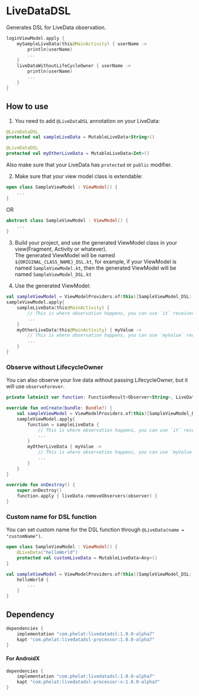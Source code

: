 # LiveDataDSL
Generates DSL for LiveData observation.
```kotlin
loginViewModel.apply {
    mySampleLiveData(this@MainActivity) { userName ->
        println(userName)
        ...
    }
    liveDataWithoutLifeCycleOwner { userName ->
        println(userName)
        ...
    }
}
```


## How to use  
1. You need to add `@LiveDataDSL` annotation on your LiveData:  
```kotlin
@LiveDataDSL
protected val sampleLiveData = MutableLiveData<String>()

@LiveDataDSL
protected val myOtherLiveData = MutableLiveData<Int>()
```
Also make sure that your LiveData has `protected` or `public` modifier.

2. Make sure that your view model class is extendable:
```kotlin
open class SampleViewModel : ViewModel() {
    ...
}
```
OR
```kotlin
abstract class SampleViewModel : ViewModel() {
    ...
}
```

3. Build your project, and use the generated ViewModel class in your view(Fragment, Activity or whatever).  
The generated ViewModel will be named `${ORIGINAL_CLASS_NAME}_DSL.kt`, for example, if your ViewModel is named `SampleViewModel.kt`, then the generated ViewModel will be named `SampleViewModel_DSL.kt`

4. Use the generated ViewModel:
```kotlin
val sampleViewModel = ViewModelProviders.of(this)[SampleViewModel_DSL::class.java]
sampleViewModel.apply{
    sampleLiveData(this@MainActivity) {
        // This is where observation happens, you can use `it` receiver as observed value
        ...
    }
    myOtherLiveData(this@MainActivity) { myValue ->
        // This is where observation happens, you can use `myValue` receiver as observed value
        ...
    }
}
```
### Observe without LifecycleOwner
You can also observe your live data without passing LifecycleOwner, but it will use `observeForever`.
```kotlin
private lateinit var function: FunctionResult<Observer<String>, LiveData<String>>

override fun onCreate(bundle: Bundle?) {
    val sampleViewModel = ViewModelProviders.of(this)[SampleViewModel_DSL::class.java]
    sampleViewModel.apply{
        function = sampleLiveData {
            // This is where observation happens, you can use `it` receiver as observed value
            ...
        }
        myOtherLiveData { myValue ->
            // This is where observation happens, you can use `myValue` receiver as observed value
            ...
        }
    }
}

override fun onDestroy() {
    super.onDestroy()
    function.apply { liveData.removeObservers(observer) }
}
```
### Custom name for DSL function
You can set custom name for the DSL function through `@LiveData(name = "customName")`.
```kotlin
open class SampleViewModel : ViewModel() {
    @LiveData("helloWorld")
    protected val customLiveData = MutableLiveData<Any>()
}

val sampleViewModel = ViewModelProviders.of(this)[SampleViewModel_DSL::class.java].apply {
    helloWorld {
        ...
    }
}
```

## Dependency
```groovy
dependencies {
    implementation "com.phelat:livedatadsl:1.0.0-alpha7"
    kapt "com.phelat:livedatadsl-processor:1.0.0-alpha7"
}
```
#### For AndroidX
```groovy
dependencies {
    implementation "com.phelat:livedatadsl:1.0.0-alpha7"
    kapt "com.phelat:livedatadsl-processor-x:1.0.0-alpha7"
}
```

